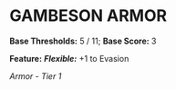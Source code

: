 # GAMBESON ARMOR

**Base Thresholds:** 5 / 11; **Base Score:** 3

**Feature:** ***Flexible:*** +1 to Evasion

*Armor - Tier 1*